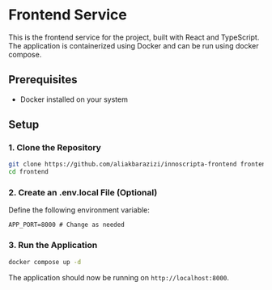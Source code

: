 # Frontend Service

This is the frontend service for the project, built with React and TypeScript. The application is containerized using Docker and can be run using docker compose.

## Prerequisites

- Docker installed on your system

## Setup

### 1. Clone the Repository

```bash
git clone https://github.com/aliakbarazizi/innoscripta-frontend frontend
cd frontend
```

### 2. Create an .env.local File (Optional)

Define the following environment variable:

```
APP_PORT=8000 # Change as needed
```

### 3. Run the Application

```bash
docker compose up -d
```

The application should now be running on `http://localhost:8000`.
